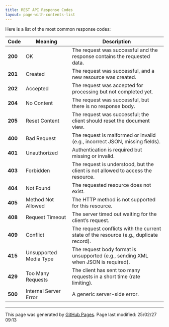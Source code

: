 ```yaml
---
title: REST API Response Codes
layout: page-with-contents-list
---
```


Here is a list of the most common response codes:

| Code  | Meaning               | Description |
|-------|-----------------------|-------------|
| **200** | OK | The request was successful and the response contains the requested data. |
| **201** | Created | The request was successful, and a new resource was created. |
| **202** | Accepted | The request was accepted for processing but not completed yet. |
| **204** | No Content | The request was successful, but there is no response body. |
| **205** | Reset Content | The request was successful; the client should reset the document view. |
| **400** | Bad Request | The request is malformed or invalid (e.g., incorrect JSON, missing fields). |
| **401** | Unauthorized | Authentication is required but missing or invalid. |
| **403** | Forbidden | The request is understood, but the client is not allowed to access the resource. |
| **404** | Not Found | The requested resource does not exist. |
| **405** | Method Not Allowed | The HTTP method is not supported for this resource. |
| **408** | Request Timeout | The server timed out waiting for the client’s request. |
| **409** | Conflict | The request conflicts with the current state of the resource (e.g., duplicate record). |
| **415** | Unsupported Media Type | The request body format is unsupported (e.g., sending XML when JSON is required). |
| **429** | Too Many Requests | The client has sent too many requests in a short time (rate limiting). |
| **500** | Internal Server Error | A generic server-side error. |

<hr>
<p class="pagedate">This page was generated by <a href=".">GitHub Pages</a>.  Page last modified: 25/02/27 09:13</p>
